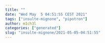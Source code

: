 ```yaml
---
title: ""
date: "Wed May  5 04:51:55 CEST 2021"
tags: ["insulte-mignone", "pipotron"]
author: m1ch3l
categories: ["generated"]
slug: "insulte-mignone/2021-05-05-04:51:55"
---
```



